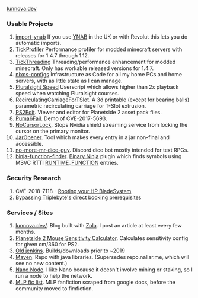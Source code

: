 [lunnova.dev](https://lunnova.dev/articles/)

### Usable Projects

1. [import-ynab](https://github.com/TransLunarInjection/import-ynab)
   If you use [YNAB](https://www.youneedabudget.com/ "You Need A Budget") in the UK or with Revolut this lets you do automatic imports.
1. [TickProfiler](https://github.com/MinimallyCorrect/TickProfiler)
   Performance profiler for modded minecraft servers with releases for 1.4.7 through 1.12.
1. [TickThreading](https://github.com/MinimallyCorrect/TickThreading)
   Threading/performance enhancement for modded minecraft. Only has workable released versions for 1.4.7.
1. [nixos-configs](https://github.com/LunNova/nixos-configs) Infrastructure as Code for all my home PCs and home servers, with as little state as I can manage.
1. [Pluralsight Speed](https://github.com/TransLunarInjection/userscripts/blob/main/pluralsight%20speed.user.js)
   Userscript which allows higher than 2x playback speed when watching Pluralsight courses.
1. [RecirculatingCarriageForTSlot](https://github.com/TransLunarInjection/RecirculatingCarriageForTSlot).
   A 3d printable (except for bearing balls) parametric recirculating carriage for T-Slot extrusion.
1. [PS2Edit](https://github.com/TransLunarInjection/PS2Edit).
   Viewer and editor for Planetside 2 asset pack files.
1. [Puma6Fail](https://github.com/TransLunarInjection/Puma6Fail).
   Demo of CVE-2017-5693.
1. [NoCursorLock](https://github.com/TransLunarInjection/NoCursorLock).
   Stops Nvidia shield streaming service from locking the cursor on the primary monitor.
1. [JarOpener](https://github.com/TransLunarInjection/JarOpener). Tool which makes every entry in a jar non-final and accessible.
1. [no-more-mr-dice-guy](https://github.com/TransLunarInjection/no-more-mr-dice-guy). Discord dice bot mostly intended for text RPGs.
1. [binja-function-finder](https://github.com/TransLunarInjection/binja-function-finder). [Binary Ninja](https://binary.ninja/) plugin which finds symbols using MSVC RTTI [RUNTIME_FUNCTION](https://web.archive.org/web/20150321025633/https://msdn.microsoft.com/en-us/library/ft9x1kdx.aspx) entries.
 
### Security Research

1. CVE-2018-7118 - [Rooting your HP BladeSystem](https://lunnova.dev/articles/cve-2018-7118-bladesystem-root/)
1. [Bypassing Triplebyte's direct booking prerequisites](https://lunnova.dev/articles/bypassing-triplebyte-requirements/)

### Services / Sites

1. [lunnova.dev/](https://lunnova.dev/). Blog built with [Zola](https://www.getzola.org/). I post an article at least every few months. 
1. [Planetside 2 Mouse Sensitivity Calculator](https://nallar.me/ps2sens/). Calculates sensitivity config for given cm/360 for PS2.
1. [Old jenkins](https://jenkins.nallar.me/). Builds/downloads prior to ~2019
1. [Maven](https://maven.minco.dev/). Repo with java libraries. (Supersedes repo.nallar.me, which will see no new content.)
1. [Nano Node](https://nano-node-monitor.moonstruck.dev/). I like Nano because it doesn't involve mining or staking, so I run a node to help the network.
1. [MLP fic list](https://www.nallar.me/fics/). MLP fanfiction scraped from google docs, before the community moved to fimfiction.
